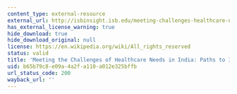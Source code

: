 ```yaml
---
content_type: external-resource
external_url: http://isbinsight.isb.edu/meeting-challenges-healthcare-needs-india-paths-innovation/
has_external_license_warning: true
hide_download: true
hide_download_original: null
license: https://en.wikipedia.org/wiki/All_rights_reserved
status: valid
title: 'Meeting the Challenges of Healthcare Needs in India: Paths to Innovation'
uid: b65b79c8-e09a-4a2f-a110-a012e325bffb
url_status_code: 200
wayback_url: ''
---
```

